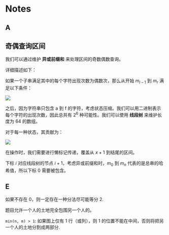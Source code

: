 # Notes

## A

## 奇偶查询区间

我们可以通过维护 **异或前缀和** 来处理区间的奇数偶数查询。

详细描述如下：

如果一个子串满足其中的每个字符出现次数为偶数次，那么从开始 $m_{l-1}$ 到 $m_r$ 满足以下条件：

<img src="https://latex.codecogs.com/svg.latex?m_r%20-%20m_{l-1}%20=%200" />

之后，因为字符串只包含 a 到 f 的字符，考虑状态压缩。我们可以用二进制表示每个字符的出现次数，因此总共有 $2^6$ 种可能性。我们可以使用 **线段树** 来维护长度为 64 的数组。

对于每一种状态，其贡献为：

<img src="https://latex.codecogs.com/svg.latex?\frac{state_i%20*%20(state_i%20-%201)}{2}" />

在操作时，我们需要进行懒标记传递，覆盖从 $x + 1$ 到结尾的区间。

下标 $i$ 对应线段树的节点 $i + 1$，考虑异或前缀和时，$m_{0}$ 到 $m_n$ 代表的是总串的哈希值，所以下标 0 需要被包含。

## E

如果不存在 0，则一定存在一种分法尽可能等分 2.

题目允许一个人的土地完全包围另一个人的。

`min(n, m) > 1`: 如果图上仅有 1 行（或列），则 1 的位置不能在中间，否则将把另一个人的土地分割成两部分.
